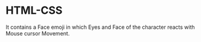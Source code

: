 # HTML-CSS
It contains a Face emoji in which Eyes and Face of the character reacts with Mouse cursor Movement.
